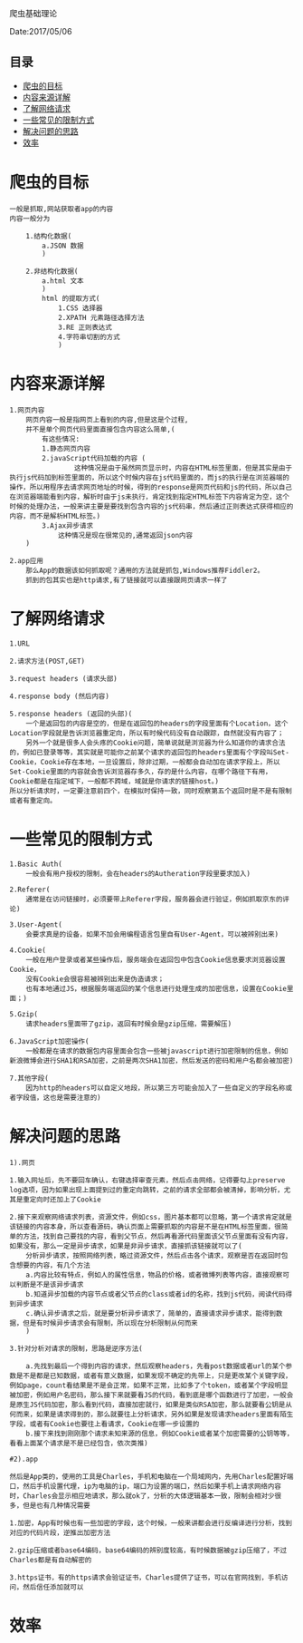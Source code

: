 爬虫基础理论

Date:2017/05/06


## 目录
- [爬虫的目标](#爬虫的目标)
- [内容来源详解](#内容来源详解)
- [了解网络请求](#了解网络请求)
- [一些常见的限制方式](#一些常见的限制方式)
- [解决问题的思路](#解决问题的思路)
- [效率](#效率)

# 爬虫的目标

	一般是抓取,网站获取者app的内容
	内容一般分为

		1.结构化数据(
			a.JSON 数据
			)

		2.非结构化数据(
			a.html 文本
			)
			html 的提取方式(
				1.CSS 选择器
				2.XPATH 元素路径选择方法
				3.RE 正则表达式
				4.字符串切割的方式
				)
# 内容来源详解

	1.网页内容 
		网页内容一般是指网页上看到的内容,但是这是个过程,
		并不是单个网页代码里面直接包含内容这么简单,(
			有这些情况:
			1.静态网页内容
			2.javaScript代码加载的内容 (
					这种情况是由于虽然网页显示时，内容在HTML标签里面，但是其实是由于执行js代码加到标签里面的，所以这个时候内容在js代码里面的，而js的执行是在浏览器端的操作，所以用程序去请求网页地址的时候，得到的response是网页代码和js的代码，所以自己在浏览器端能看到内容，解析时由于js未执行，肯定找到指定HTML标签下内容肯定为空，这个时候的处理办法，一般来讲主要是要找到包含内容的js代码串，然后通过正则表达式获得相应的内容，而不是解析HTML标签。)
			3.Ajax异步请求
				这种情况是现在很常见的,通常返回json内容
		)

	2.app应用
		那么App的数据该如何抓取呢？通用的方法就是抓包,Windows推荐Fiddler2。
		抓到的包其实也是http请求,有了链接就可以直接跟网页请求一样了

# 了解网络请求

	1.URL

	2.请求方法(POST,GET)

	3.request headers (请求头部)

	4.response body (然后内容)

	5.response headers (返回的头部)(
		一个是返回包的内容是空的，但是在返回包的headers的字段里面有个Location，这个Location字段就是告诉浏览器重定向，所以有时候代码没有自动跟踪，自然就没有内容了；
		另外一个就是很多人会头疼的Cookie问题，简单说就是浏览器为什么知道你的请求合法的，例如已登录等等，其实就是可能你之前某个请求的返回包的headers里面有个字段叫Set-Cookie，Cookie存在本地，一旦设置后，除非过期，一般都会自动加在请求字段上，所以Set-Cookie里面的内容就会告诉浏览器存多久，存的是什么内容，在哪个路径下有用，Cookie都是在指定域下，一般都不跨域，域就是你请求的链接host。)
	所以分析请求时，一定要注意前四个，在模拟时保持一致，同时观察第五个返回时是不是有限制或者有重定向。

# 一些常见的限制方式

	1.Basic Auth(
		一般会有用户授权的限制，会在headers的Autheration字段里要求加入)

	2.Referer(
		通常是在访问链接时，必须要带上Referer字段，服务器会进行验证，例如抓取京东的评论)

	3.User-Agent(
		会要求真是的设备，如果不加会用编程语言包里自有User-Agent，可以被辨别出来)

	4.Cookie(
		一般在用户登录或者某些操作后，服务端会在返回包中包含Cookie信息要求浏览器设置Cookie，
		没有Cookie会很容易被辨别出来是伪造请求；
		也有本地通过JS，根据服务端返回的某个信息进行处理生成的加密信息，设置在Cookie里面；)

	5.Gzip(
		请求headers里面带了gzip，返回有时候会是gzip压缩，需要解压)

	6.JavaScript加密操作(
		一般都是在请求的数据包内容里面会包含一些被javascript进行加密限制的信息，例如新浪微博会进行SHA1和RSA加密，之前是两次SHA1加密，然后发送的密码和用户名都会被加密)

	7.其他字段(
		因为http的headers可以自定义地段，所以第三方可能会加入了一些自定义的字段名称或者字段值，这也是需要注意的)

# 解决问题的思路

	1).网页

	1.输入网址后，先不要回车确认，右键选择审查元素，然后点击网络，记得要勾上preserve log选项，因为如果出现上面提到过的重定向跳转，之前的请求全部都会被清掉，影响分析，尤其是重定向时还加上了Cookie

	2.接下来观察网络请求列表，资源文件，例如css，图片基本都可以忽略，第一个请求肯定就是该链接的内容本身，所以查看源码，确认页面上需要抓取的内容是不是在HTML标签里面，很简单的方法，找到自己要找的内容，看到父节点，然后再看源代码里面该父节点里面有没有内容，如果没有，那么一定是异步请求，如果是非异步请求，直接抓该链接就可以了(
		分析异步请求，按照网络列表，略过资源文件，然后点击各个请求，观察是否在返回时包含想要的内容，有几个方法
		a.内容比较有特点，例如人的属性信息，物品的价格，或者微博列表等内容，直接观察可以判断是不是该异步请求
		b.知道异步加载的内容节点或者父节点的class或者id的名称，找到js代码，阅读代码得到异步请求
		c.确认异步请求之后，就是要分析异步请求了，简单的，直接请求异步请求，能得到数据，但是有时候异步请求会有限制，所以现在分析限制从何而来
		)

	3.针对分析对请求的限制，思路是逆序方法(

		a.先找到最后一个得到内容的请求，然后观察headers，先看post数据或者url的某个参数是不是都是已知数据，或者有意义数据，如果发现不确定的先带上，只是更改某个关键字段，例如page，count看结果是不是会正常，如果不正常，比如多了个token，或者某个字段明显被加密，例如用户名密码，那么接下来就要看JS的代码，看到底是哪个函数进行了加密，一般会是原生JS代码加密，那么看到代码，直接加密就行，如果是类似RSA加密，那么就要看公钥是从何而来，如果是请求得到的，那么就要往上分析请求，另外如果是发现请求headers里面有陌生字段，或者有Cookie也要往上看请求，Cookie在哪一步设置的
		b.接下来找到刚刚那个请求未知来源的信息，例如Cookie或者某个加密需要的公钥等等，看看上面某个请求是不是已经包含，依次类推)

	#2).app 

	然后是App类的，使用的工具是Charles，手机和电脑在一个局域网内，先用Charles配置好端口，然后手机设置代理，ip为电脑的ip，端口为设置的端口，然后如果手机上请求网络内容时，Charles会显示相应地请求，那么就ok了，分析的大体逻辑基本一致，限制会相对少很多，但是也有几种情况需要

	1.加密，App有时候也有一些加密的字段，这个时候，一般来讲都会进行反编译进行分析，找到对应的代码片段，逆推出加密方法

	2.gzip压缩或者base64编码，base64编码的辨别度较高，有时候数据被gzip压缩了，不过Charles都是有自动解密的

	3.https证书，有的https请求会验证证书，Charles提供了证书，可以在官网找到，手机访问，然后信任添加就可以

# 效率
